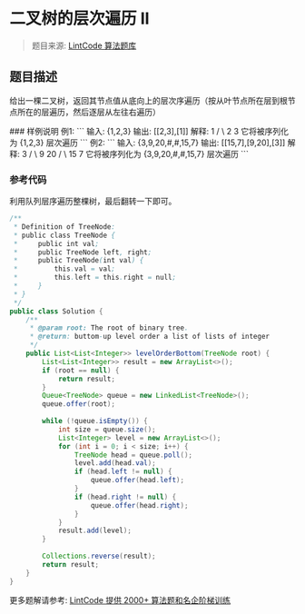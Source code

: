 # 二叉树的层次遍历 II
 > 题目来源: [LintCode 算法题库](https://www.lintcode.com/problem/binary-tree-level-order-traversal-ii/?utm_source=sc-github-wzz)
 ## 题目描述
 <p>给出一棵二叉树，返回其节点值从底向上的层次序遍历（按从叶节点所在层到根节点所在的层遍历，然后逐层从左往右遍历）</p>
 ### 样例说明
 例1:
```
输入:
{1,2,3}
输出:
[[2,3],[1]]
解释:
    1
   / \
  2   3
它将被序列化为 {1,2,3}
层次遍历
```
例2:
```
输入:
{3,9,20,#,#,15,7}
输出:
[[15,7],[9,20],[3]]
解释:
    3
   / \
  9  20
    /  \
   15   7
它将被序列化为 {3,9,20,#,#,15,7}
层次遍历
```

 ### 参考代码
 利用队列层序遍历整棵树，最后翻转一下即可。
```java
/**
 * Definition of TreeNode:
 * public class TreeNode {
 *     public int val;
 *     public TreeNode left, right;
 *     public TreeNode(int val) {
 *         this.val = val;
 *         this.left = this.right = null;
 *     }
 * }
 */
public class Solution {
    /**
     * @param root: The root of binary tree.
     * @return: buttom-up level order a list of lists of integer
     */
    public List<List<Integer>> levelOrderBottom(TreeNode root) {
        List<List<Integer>> result = new ArrayList<>();
        if (root == null) {
            return result;
        }
        Queue<TreeNode> queue = new LinkedList<TreeNode>();
        queue.offer(root);
        
        while (!queue.isEmpty()) {
            int size = queue.size();
            List<Integer> level = new ArrayList<>();
            for (int i = 0; i < size; i++) {
                TreeNode head = queue.poll();
                level.add(head.val);
                if (head.left != null) {
                    queue.offer(head.left);
                }
                if (head.right != null) {
                    queue.offer(head.right);
                }
            }
            result.add(level);
        }
        
        Collections.reverse(result);
        return result;
    }
}
```
 更多题解请参考: [LintCode 提供 2000+ 算法题和名企阶梯训练](https://www.lintcode.com/problem/?utm_source=sc-github-wzz)